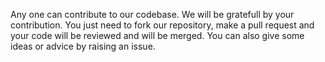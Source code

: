 Any one can contribute to our codebase. We will be gratefull by your contribution. You just need to fork our repository, make a pull request and your code will be reviewed and will be merged.
You can also give some ideas or advice by raising an issue.
